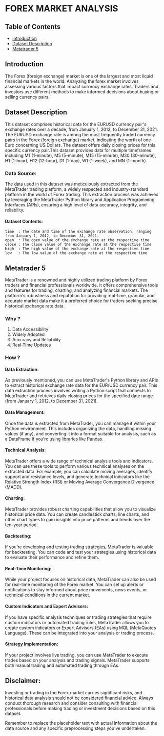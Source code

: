 # FOREX MARKET ANALYSIS


## Table of Contents

- [Introduction](#introduction)
- [Dataset Description](#dataset-description)
- [Metatrader 5](#metatrader-5)

## Introduction

The Forex (foreign exchange) market is one of the largest and most liquid financial markets in the world. Analyzing the forex market involves assessing various factors that impact currency exchange rates. Traders and investors use different methods to make informed decisions about buying or selling currency pairs.

## Dataset Description
This dataset comprises historical data for the EURUSD currency pair's exchange rates over a decade, from January 1, 2012, to December 31, 2021. The EURUSD exchange rate is among the most frequently traded currency pairs in the Forex (foreign exchange) market, indicating the worth of one Euro concerning US Dollars. The dataset offers daily closing prices for this specific currency pair.This dataset provides data for multiple timeframes including M1 (1-minute), M5 (5-minute), M15 (15-minute), M30 (30-minute), H1 (1-hour), H12 (12-hour), D1 (1-day), W1 (1-week), and MN (1-month).
### Data Source:
The data used in this dataset was meticulously extracted from the MetaTrader trading platform, a widely respected and industry-standard platform in the world of Forex trading. This extraction process was achieved by leveraging the MetaTrader Python library and Application Programming Interfaces (APIs), ensuring a high level of data accuracy, integrity, and reliability.
#### Dataset Contents:
    time  : The date and time of the exchange rate observation, ranging from January 1, 2012, to December 31, 2021.  
    open  : The open value of the exchange rate at the respective time
    close : The close value of the exchange rate at the respective time
    high  : The high value of the exchange rate at the respective time
    low   : The low value of the exchange rate at the respective time

## Metatrader 5
MetaTrader is a renowned and highly utilized trading platform by Forex traders and financial professionals worldwide. It offers comprehensive tools and features for trading, charting, and analyzing financial markets. The platform's robustness and reputation for providing real-time, granular, and accurate market data make it a preferred choice for traders seeking precise historical exchange rate data.

### Why ?
1. Data Accessibility
2. Widely Adopted
3. Accuracy and Reliability
4. Real-Time Updates

### How ?

#### Data Extraction:
As previously mentioned, you can use MetaTrader's Python library and APIs to extract historical exchange rate data for the EUR/USD currency pair. This data extraction process involves writing a Python script that connects to MetaTrader and retrieves daily closing prices for the specified date range (from January 1, 2012, to December 31, 2021).

#### Data Management: 
Once the data is extracted from MetaTrader, you can manage it within your Python environment. This includes organizing the data, handling missing values (if any), and converting it into a format suitable for analysis, such as a DataFrame if you're using libraries like Pandas.

#### Technical Analysis: 
MetaTrader offers a wide range of technical analysis tools and indicators. You can use these tools to perform various technical analyses on the extracted data. For example, you can calculate moving averages, identify support and resistance levels, and generate technical indicators like the Relative Strength Index (RSI) or Moving Average Convergence Divergence (MACD).

#### Charting: 
MetaTrader provides robust charting capabilities that allow you to visualize historical price data. You can create candlestick charts, line charts, and other chart types to gain insights into price patterns and trends over the ten-year period.

#### Backtesting: 
If you're developing and testing trading strategies, MetaTrader is valuable for backtesting. You can code and test your strategies using historical data to evaluate their performance and refine them.

#### Real-Time Monitoring: 
While your project focuses on historical data, MetaTrader can also be used for real-time monitoring of the Forex market. You can set up alerts or notifications to stay informed about price movements, news events, or technical conditions in the current market.

#### Custom Indicators and Expert Advisors: 
If you have specific analysis techniques or trading strategies that require custom indicators or automated trading rules, MetaTrader allows you to create custom indicators or Expert Advisors (EAs) using MQL (MetaQuotes Language). These can be integrated into your analysis or trading process.

#### Strategy Implementation: 
If your project involves live trading, you can use MetaTrader to execute trades based on your analysis and trading signals. MetaTrader supports both manual trading and automated trading through EAs.


## Disclaimer:
Investing or trading in the Forex market carries significant risks, and historical data analysis should not be considered financial advice. Always conduct thorough research and consider consulting with financial professionals before making trading or investment decisions based on this dataset.

Remember to replace the placeholder text with actual information about the data source and any specific preprocessing steps you've undertaken.
